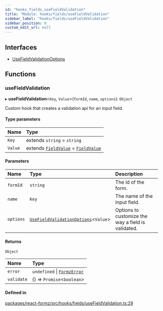 ```yaml
---
id: "hooks_fields_useFieldValidation"
title: "Module: hooks/fields/useFieldValidation"
sidebar_label: "hooks/fields/useFieldValidation"
sidebar_position: 0
custom_edit_url: null
---
```


## Interfaces

- [UseFieldValidationOptions](../interfaces/hooks_fields_useFieldValidation.UseFieldValidationOptions.md)

## Functions

### useFieldValidation

▸ **useFieldValidation**<`Key`, `Value`\>(`formId`, `name`, `options`): `Object`

Custom hook that creates a validation api for an input field.

#### Type parameters

| Name | Type |
| :------ | :------ |
| `Key` | extends `string` = `string` |
| `Value` | extends [`FieldValue`](types_field.md#fieldvalue) = [`FieldValue`](types_field.md#fieldvalue) |

#### Parameters

| Name | Type | Description |
| :------ | :------ | :------ |
| `formId` | `string` | The id of the form. |
| `name` | `Key` | The name of the input field. |
| `options` | [`UseFieldValidationOptions`](../interfaces/hooks_fields_useFieldValidation.UseFieldValidationOptions.md)<`Value`\> | Options to customize the way a field is validated. |

#### Returns

`Object`

| Name | Type |
| :------ | :------ |
| `error` | `undefined` \| [`FormzError`](types_form.md#formzerror) |
| `validate` | () => `Promise`<`boolean`\> |

#### Defined in

[packages/react-formz/src/hooks/fields/useFieldValidation.ts:29](https://github.com/ZerryStack/react-formz/blob/1ba1704/packages/react-formz/src/hooks/fields/useFieldValidation.ts#L29)
